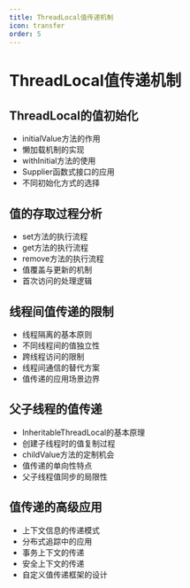 ```yaml
---
title: ThreadLocal值传递机制
icon: transfer
order: 5
---
```


# ThreadLocal值传递机制

## ThreadLocal的值初始化

- initialValue方法的作用
- 懒加载机制的实现
- withInitial方法的使用
- Supplier函数式接口的应用
- 不同初始化方式的选择

## 值的存取过程分析

- set方法的执行流程
- get方法的执行流程
- remove方法的执行流程
- 值覆盖与更新的机制
- 首次访问的处理逻辑

## 线程间值传递的限制

- 线程隔离的基本原则
- 不同线程间的值独立性
- 跨线程访问的限制
- 线程间通信的替代方案
- 值传递的应用场景边界

## 父子线程的值传递

- InheritableThreadLocal的基本原理
- 创建子线程时的值复制过程
- childValue方法的定制机会
- 值传递的单向性特点
- 父子线程值同步的局限性

## 值传递的高级应用

- 上下文信息的传递模式
- 分布式追踪中的应用
- 事务上下文的传递
- 安全上下文的传递
- 自定义值传递框架的设计
